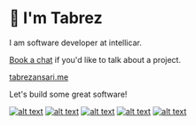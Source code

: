 
 # 👋 I'm Tabrez 
 
 I am software developer at intellicar.
 
 [Book a chat](https://calendly.com/tabrezansari/let-s-talk) if you'd like to talk about a project. 
 
 [tabrezansari.me](https://tabrezansari.me/)
 
 Let's build some great software!

[![alt text][1.1]][1]
[![alt text][2.1]][2]
[![alt text][4.1]][4]
[![alt text][7.1]][7]
[![alt text][6.1]][6]




[1.1]: https://image.flaticon.com/icons/png/32/1384/1384033.png (twitter icon)
[2.1]: https://image.flaticon.com/icons/png/32/1384/1384031.png (instagram icon)
[4.1]: https://image.flaticon.com/icons/png/32/1532/1532490.png (dribble icon)
[6.1]: https://image.flaticon.com/icons/png/32/2301/2301129.png (web icon)
[7.1]: https://image.flaticon.com/icons/png/32/2111/2111425.png

[1]: http://www.twitter.com/tabrezansari
[2]: http://www.instagram.com/tabrezansari_
[4]: http://dribbble.com/tabrezansari
[6]: http://tabrezansari.me
[7]: http://github.com/tabrezansari




